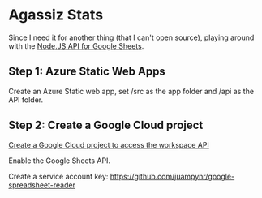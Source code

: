 # Agassiz Stats
Since I need it for another thing (that I can't open source), playing around with the [Node.JS API for Google Sheets](https://developers.google.com/sheets/api/quickstart/nodejs?hl=en).

## Step 1: Azure Static Web Apps
Create an Azure Static web app, set /src as the app folder and /api as the API folder.

## Step 2: Create a Google Cloud project
[Create a Google Cloud project to access the workspace API](https://developers.google.com/workspace/guides/create-project)

Enable the Google Sheets API.

Create a service account key: https://github.com/juampynr/google-spreadsheet-reader
